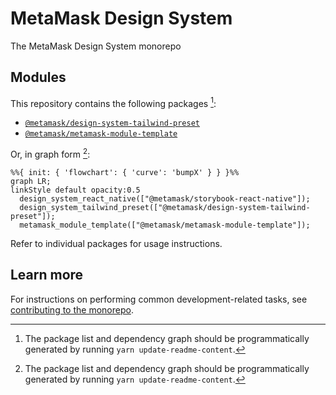 # MetaMask Design System

The MetaMask Design System monorepo

## Modules

This repository contains the following packages [^fn1]:

<!-- start package list -->

- [`@metamask/design-system-tailwind-preset`](packages/design-system-tailwind-preset)
- [`@metamask/metamask-module-template`](packages/metamask-module-template)

<!-- end package list -->

Or, in graph form [^fn1]:

<!-- start dependency graph -->

```mermaid
%%{ init: { 'flowchart': { 'curve': 'bumpX' } } }%%
graph LR;
linkStyle default opacity:0.5
  design_system_react_native(["@metamask/storybook-react-native"]);
  design_system_tailwind_preset(["@metamask/design-system-tailwind-preset"]);
  metamask_module_template(["@metamask/metamask-module-template"]);
```

<!-- end dependency graph -->

Refer to individual packages for usage instructions.

## Learn more

For instructions on performing common development-related tasks, see [contributing to the monorepo](./docs/contributing.md).

[^fn1]: The package list and dependency graph should be programmatically generated by running `yarn update-readme-content`.
